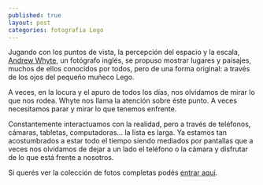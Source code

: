 ```yaml
---
published: true
layout: post
categories: fotografia Lego
---
```


Jugando con los puntos de vista, la percepción del espacio y la escala, [Andrew Whyte](http://www.longexposures.co.uk), un fotógrafo inglés, se propuso mostrar lugares y paisajes, muchos de ellos conocidos por todos, pero de una forma original: a través de los ojos del pequeño muñeco Lego.

A veces, en la locura y el apuro de todos los días, nos olvidamos de mirar lo que nos rodea. Whyte nos llama la atención sobre éste punto. A veces necesitamos parar y mirar lo que tenemos enfrente.

Constantemente interactuamos con la realidad, pero a través de teléfonos, cámaras, tabletas, computadoras… la lista es larga. Ya estamos tan acostumbrados a estar todo el tiempo siendo mediados por pantallas que a veces nos olvidamos de dejar a un lado el teléfono o la cámara y disfrutar de lo que está frente a nosotros.

Si querés ver la colección de fotos completas podés [entrar aqui](http://www.longexposures.co.uk/legography).